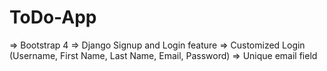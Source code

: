 # ToDo-App

=> Bootstrap 4
=> Django Signup and Login feature
=> Customized Login (Username, First Name, Last Name, Email, Password)
=> Unique email field
